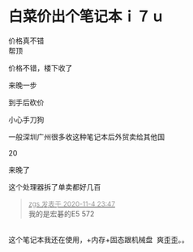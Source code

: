 # 白菜价出个笔记本ｉ７ｕ


价格真不错<br />
帮顶<img id="aimg_n33E3" onclick="zoom(this, this.src, 0, 0, 0)" class="zoom" src="https://cdn.jsdelivr.net/gh/hishis/forum-master/public/images/patch.gif" onmouseover="img_onmouseoverfunc(this)" onload="thumbImg(this)" border="0" alt="" />

价格不错，楼下收了

来晚一步

到手后砍价

小心手刀狗

一般深圳广州很多收这种笔记本后外贸卖给其他国

20

来晚了

这个处理器拆了单卖都好几百

<div class="quote"><blockquote><font size="2"><a href="https://www.hostloc.com/forum.php?mod=redirect&amp;goto=findpost&amp;pid=9404331&amp;ptid=762557" target="_blank"><font color="#999999">zgs 发表于 2020-11-4 23:47</font></a></font><br />
我的是宏碁的E5 572</blockquote></div><br />
这个笔记本我还在使用，+内存+固态跟机械盘&nbsp;&nbsp;爽歪歪。。
